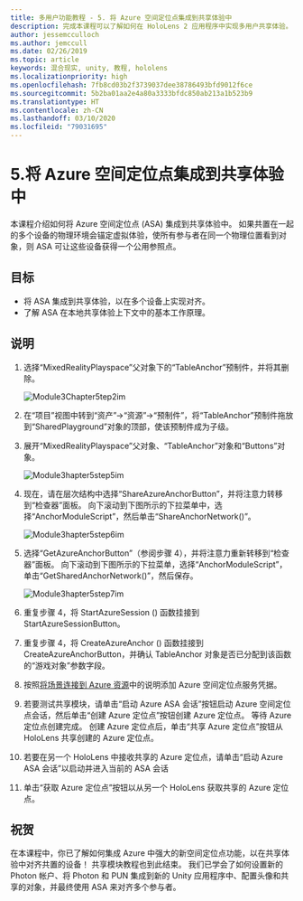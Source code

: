 ```yaml
---
title: 多用户功能教程 - 5. 将 Azure 空间定位点集成到共享体验中
description: 完成本课程可以了解如何在 HoloLens 2 应用程序中实现多用户共享体验。
author: jessemcculloch
ms.author: jemccull
ms.date: 02/26/2019
ms.topic: article
keywords: 混合现实, unity, 教程, hololens
ms.localizationpriority: high
ms.openlocfilehash: 7fb8cd03b2f3739037dee38786493bfd9012f6ce
ms.sourcegitcommit: 5b2ba01aa2e4a80a3333bfdc850ab213a1b523b9
ms.translationtype: HT
ms.contentlocale: zh-CN
ms.lasthandoff: 03/10/2020
ms.locfileid: "79031695"
---
```

# <a name="5-integrating-azure-spatial-anchors-into-a-shared-experience"></a>5.将 Azure 空间定位点集成到共享体验中

本课程介绍如何将 Azure 空间定位点 (ASA) 集成到共享体验中。 如果共置在一起的多个设备的物理环境会锚定虚拟体验，使所有参与者在同一个物理位置看到对象，则 ASA 可让这些设备获得一个公用参照点。

## <a name="objectives"></a>目标

* 将 ASA 集成到共享体验，以在多个设备上实现对齐。
* 了解 ASA 在本地共享体验上下文中的基本工作原理。

## <a name="instructions"></a>说明

1. 选择“MixedRealityPlayspace”父对象下的“TableAnchor”预制件，并将其删除。

    ![Module3Chapter5tep2im](images/module3chapter5step2im.PNG)

2. 在“项目”视图中转到“资产”->“资源”->“预制件”，将“TableAnchor”预制件拖放到“SharedPlayground”对象的顶部，使该预制件成为子级。

3. 展开“MixedRealityPlayspace”父对象、“TableAnchor”对象和“Buttons”对象。

    ![Module3hapter5step5im](images/module3chapter5step5im.PNG)

4. 现在，请在层次结构中选择“ShareAzureAnchorButton”，并将注意力转移到“检查器”面板。 向下滚动到下图所示的下拉菜单中，选择“AnchorModuleScript”，然后单击“ShareAnchorNetwork()”。

    ![Module3hapter5step6im](images/module3chapter5step6im.PNG)

5. 选择“GetAzureAnchorButton”（参阅步骤 4），并将注意力重新转移到“检查器”面板。 向下滚动到下图所示的下拉菜单，选择“AnchorModuleScript”，单击“GetSharedAnchorNetwork()”，然后保存。

    ![Module3hapter5step7im](images/module3chapter5step7im.PNG)

6. 重复步骤 4，将 StartAzureSession () 函数挂接到 StartAzureSessionButton。

7. 重复步骤 4，将 CreateAzureAnchor () 函数挂接到 CreateAzureAnchorButton，并确认 TableAnchor 对象是否已分配到该函数的“游戏对象”参数字段。

8. 按照[将场景连接到 Azure 资源](mrlearning-asa-ch1.md#4-connect-the-scene-to-the-azure-resource)中的说明添加 Azure 空间定位点服务凭据。

9. 若要测试共享模块，请单击“启动 Azure ASA 会话”按钮启动 Azure 空间定位点会话，然后单击“创建 Azure 定位点”按钮创建 Azure 定位点。 等待 Azure 定位点创建完成。 创建 Azure 定位点后，单击“共享 Azure 定位点”按钮从 HoloLens 共享创建的 Azure 定位点。

10. 若要在另一个 HoloLens 中接收共享的 Azure 定位点，请单击“启动 Azure ASA 会话”以启动并进入当前的 ASA 会话

11. 单击“获取 Azure 定位点”按钮以从另一个 HoloLens 获取共享的 Azure 定位点。

## <a name="congratulations"></a>祝贺

在本课程中，你已了解如何集成 Azure 中强大的新空间定位点功能，以在共享体验中对齐共置的设备！ 共享模块教程也到此结束。 我们已学会了如何设置新的 Photon 帐户、将 Photon 和 PUN 集成到新的 Unity 应用程序中、配置头像和共享的对象，并最终使用 ASA 来对齐多个参与者。
